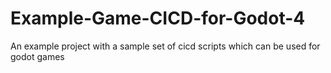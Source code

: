 # Example-Game-CICD-for-Godot-4
An example project with a sample set of cicd scripts which can be used for godot games
